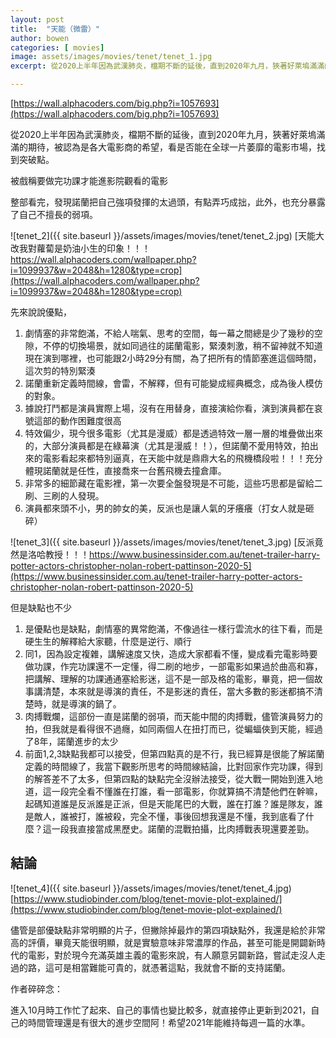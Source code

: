 ```yaml
---
layout: post
title:  "天能（微雷）"
author: bowen
categories: [ movies]
image: assets/images/movies/tenet/tenet_1.jpg
excerpt: 從2020上半年因為武漢肺炎，檔期不斷的延後，直到2020年九月，狹著好萊塢滿滿的期待，被認為是各大電影商的希望，看是否能在全球一片萎靡的電影市場，找到突破點。

---
```

[https://wall.alphacoders.com/big.php?i=1057693](https://wall.alphacoders.com/big.php?i=1057693)

從2020上半年因為武漢肺炎，檔期不斷的延後，直到2020年九月，狹著好萊塢滿滿的期待，被認為是各大電影商的希望，看是否能在全球一片萎靡的電影市場，找到突破點。

被戲稱要做完功課才能進影院觀看的電影

整部看完，發現諾蘭把自己強項發揮的太過頭，有點弄巧成拙，此外，也充分暴露了自己不擅長的弱項。

![tenet_2]({{ site.baseurl }}/assets/images/movies/tenet/tenet_2.jpg)
[天能大改我對蘿蔔是奶油小生的印象！！！https://wall.alphacoders.com/wallpaper.php?i=1099937&w=2048&h=1280&type=crop](https://wall.alphacoders.com/wallpaper.php?i=1099937&w=2048&h=1280&type=crop)


先來說說優點，

1. 劇情塞的非常飽滿，不給人喘氣、思考的空間，每一幕之間總是少了幾秒的空隙，不停的切換場景，就如同過往的諾蘭電影，緊湊刺激，稍不留神就不知道現在演到哪裡，也可能跟2小時29分有關，為了把所有的情節塞進這個時間，這次剪的特別緊湊
2. 諾蘭重新定義時間線，會雷，不解釋，但有可能變成經典概念，成為後人模仿的對象。
3. 據說打鬥都是演員實際上場，沒有在用替身，直接演給你看，演到演員都在哀號這部的動作困難度很高
4. 特效偏少，現今很多電影（尤其是漫威）都是透過特效一層一層的堆疊做出來的，大部分演員都是在綠幕演（尤其是漫威！！），但諾蘭不愛用特效，拍出來的電影看起來都特別逼真，在天能中就是鼎鼎大名的飛機橋段啦！！！充分體現諾蘭就是任性，直接喬來一台舊飛機去撞倉庫。
5. 非常多的細節藏在電影裡，第一次要全盤發現是不可能，這些巧思都是留給二刷、三刷的人發現。
6. 演員都來頭不小，男的帥女的美，反派也是讓人氣的牙癢癢（打女人就是砸碎）

![tenet_3]({{ site.baseurl }}/assets/images/movies/tenet/tenet_3.jpg)
[反派竟然是洛哈教授！！！https://www.businessinsider.com.au/tenet-trailer-harry-potter-actors-christopher-nolan-robert-pattinson-2020-5](https://www.businessinsider.com.au/tenet-trailer-harry-potter-actors-christopher-nolan-robert-pattinson-2020-5) 

但是缺點也不少

1. 是優點也是缺點，劇情塞的異常飽滿，不像過往一樣行雲流水的往下看，而是硬生生的解釋給大家聽，什麼是逆行、順行
2. 同1，因為設定複雜，講解速度又快，造成大家都看不懂，變成看完電影時要做功課，作完功課還不一定懂，得二刷的地步，一部電影如果過於曲高和寡，把講解、理解的功課通通塞給影迷，這不是一部及格的電影，畢竟，把一個故事講清楚，本來就是導演的責任，不是影迷的責任，當大多數的影迷都搞不清楚時，就是導演的鍋了。
3. 肉搏戰爛，這部份一直是諾蘭的弱項，而天能中間的肉搏戰，儘管演員努力的拍，但我就是看得很不過癮，如同兩個人在扭打而已，從蝙蝠俠到天能，經過了8年，諾蘭進步的太少
4. 前面1,2,3缺點我都可以接受，但第四點真的是不行，我已經算是很能了解諾蘭定義的時間線了，我當下觀影所思考的時間線結論，比對回家作完功課，得到的解答差不了太多，但第四點的缺點完全沒辦法接受，從大戰一開始到進入地道，這一段完全看不懂誰在打誰，看一部電影，你就算搞不清楚他們在幹嘛，起碼知道誰是反派誰是正派，但是天能尾巴的大戰，誰在打誰？誰是隊友，誰是敵人，誰被打，誰被殺，完全不懂，事後回想我還是不懂，我到底看了什麼？這一段我直接當成黑歷史。諾蘭的混戰拍攝，比肉搏戰表現還要差勁。

## 結論

![tenet_4]({{ site.baseurl }}/assets/images/movies/tenet/tenet_4.jpg)
[https://www.studiobinder.com/blog/tenet-movie-plot-explained/](https://www.studiobinder.com/blog/tenet-movie-plot-explained/)

儘管是部優缺點非常明顯的片子，但撇除掉最炸的第四項缺點外，我還是給於非常高的評價，畢竟天能很明顯，就是實驗意味非常濃厚的作品，甚至可能是開闢新時代的電影，對於現今充滿英雄主義的電影來說，有人願意另闢新路，嘗試走沒人走過的路，這可是相當難能可貴的，就憑著這點，我就會不斷的支持諾蘭。

作者碎碎念：

進入10月時工作忙了起來、自己的事情也變比較多，就直接停止更新到2021，自己的時間管理還是有很大的進步空間阿！希望2021年能維持每週一篇的水準。
